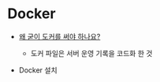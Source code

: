 # Docker 

* [왜 굳이 도커를 써야 하나요?](https://www.44bits.io/ko/post/why-should-i-use-docker-container)
    * 도커 파일은 서버 운영 기록을 코드화 한 것

* Docker 설치
